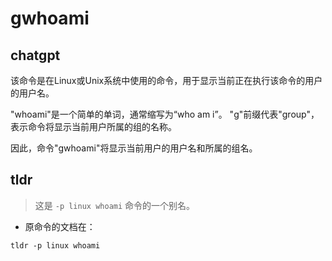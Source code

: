 # gwhoami 
## chatgpt 
该命令是在Linux或Unix系统中使用的命令，用于显示当前正在执行该命令的用户的用户名。

"whoami"是一个简单的单词，通常缩写为“who am i”。 "g"前缀代表"group"，表示命令将显示当前用户所属的组的名称。

因此，命令"gwhoami"将显示当前用户的用户名和所属的组名。 

## tldr 
 
> 这是 `-p linux whoami` 命令的一个别名。

- 原命令的文档在：

`tldr -p linux whoami`
